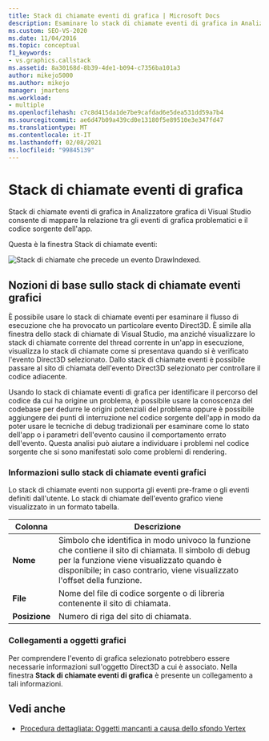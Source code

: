 ```yaml
---
title: Stack di chiamate eventi di grafica | Microsoft Docs
description: Esaminare lo stack di chiamate eventi di grafica in Analizzatore grafica di Visual Studio per eseguire il mapping della relazione tra gli eventi grafici problematici e il codice sorgente dell'app.
ms.custom: SEO-VS-2020
ms.date: 11/04/2016
ms.topic: conceptual
f1_keywords:
- vs.graphics.callstack
ms.assetid: 8a30168d-8b39-4de1-b094-c7356ba101a3
author: mikejo5000
ms.author: mikejo
manager: jmartens
ms.workload:
- multiple
ms.openlocfilehash: c7c8d415da1de7be9cafdad6e5dea531dd59a7b4
ms.sourcegitcommit: ae6d47b09a439cd0e13180f5e89510e3e347fd47
ms.translationtype: MT
ms.contentlocale: it-IT
ms.lasthandoff: 02/08/2021
ms.locfileid: "99845139"
---
```

# <a name="graphics-event-call-stack"></a>Stack di chiamate eventi di grafica
Stack di chiamate eventi di grafica in Analizzatore grafica di Visual Studio consente di mappare la relazione tra gli eventi di grafica problematici e il codice sorgente dell'app.

 Questa è la finestra Stack di chiamate eventi:

 ![Stack di chiamate che precede un evento DrawIndexed.](media/gfx_diag_demo_graphics_event_call_stack_orientation.png "gfx_diag_demo_graphics_event_call_stack_orientation")

## <a name="understanding-the-graphics-event-call-stack"></a>Nozioni di base sullo stack di chiamate eventi grafici
 È possibile usare lo stack di chiamate eventi per esaminare il flusso di esecuzione che ha provocato un particolare evento Direct3D. È simile alla finestra dello stack di chiamate di Visual Studio, ma anziché visualizzare lo stack di chiamate corrente del thread corrente in un'app in esecuzione, visualizza lo stack di chiamate come si presentava quando si è verificato l'evento Direct3D selezionato. Dallo stack di chiamate eventi è possibile passare al sito di chiamata dell'evento Direct3D selezionato per controllare il codice adiacente.

 Usando lo stack di chiamate eventi di grafica per identificare il percorso del codice da cui ha origine un problema, è possibile usare la conoscenza del codebase per dedurre le origini potenziali del problema oppure è possibile aggiungere dei punti di interruzione nel codice sorgente dell'app in modo da poter usare le tecniche di debug tradizionali per esaminare come lo stato dell'app o i parametri dell'evento causino il comportamento errato dell'evento. Questa analisi può aiutare a individuare i problemi nel codice sorgente che si sono manifestati solo come problemi di rendering.

### <a name="graphics-event-call-stack-information"></a>Informazioni sullo stack di chiamate eventi grafici
 Lo stack di chiamate eventi non supporta gli eventi pre-frame o gli eventi definiti dall'utente. Lo stack di chiamate dell'evento grafico viene visualizzato in un formato tabella.

|Colonna|Descrizione|
|------------|-----------------|
|**Nome**|Simbolo che identifica in modo univoco la funzione che contiene il sito di chiamata. Il simbolo di debug per la funzione viene visualizzato quando è disponibile; in caso contrario, viene visualizzato l'offset della funzione.|
|**File**|Nome del file di codice sorgente o di libreria contenente il sito di chiamata.|
|**Posizione**|Numero di riga del sito di chiamata.|

### <a name="links-to-graphics-objects"></a>Collegamenti a oggetti grafici
 Per comprendere l'evento di grafica selezionato potrebbero essere necessarie informazioni sull'oggetto Direct3D a cui è associato. Nella finestra **Stack di chiamate eventi di grafica** è presente un collegamento a tali informazioni.

## <a name="see-also"></a>Vedi anche
- [Procedura dettagliata: Oggetti mancanti a causa dello sfondo Vertex](walkthrough-missing-objects-due-to-vertex-shading.md)